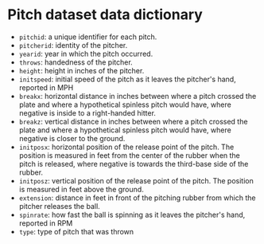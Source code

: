 # Pitch dataset data dictionary

- `pitchid`: a unique identifier for each pitch.
- `pitcherid`: identity of the pitcher.
- `yearid`: year in which the pitch occurred.
- `throws`: handedness of the pitcher.
- `height`: height in inches of the pitcher.
- `initspeed`: initial speed of the pitch as it leaves the pitcher's hand, reported in MPH
- `breakx`: horizontal distance in inches between where a pitch crossed the plate and where a hypothetical spinless pitch would have, where negative is inside to a right-handed hitter.
- `breakz`: vertical distance in inches between where a pitch crossed the plate and where a hypothetical spinless pitch would have, where negative is closer to the ground.
- `initposx`: horizontal position of the release point of the pitch. The position is measured in feet from the center of the rubber when the pitch is released, where negative is towards the third-base side of the rubber.
- `initposz`: vertical position of the release point of the pitch. The position is measured in feet above the ground.
- `extension`: distance in feet in front of the pitching rubber from which the pitcher releases the ball.
- `spinrate`: how fast the ball is spinning as it leaves the pitcher's hand, reported in RPM
- `type`: type of pitch that was thrown
